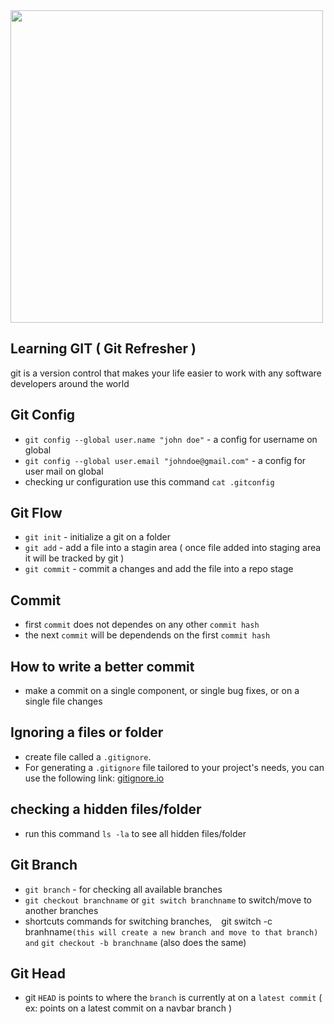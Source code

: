 <img src="https://miro.medium.com/max/1400/1*BCZkmZR1_YzDZy22Vn4uUw.png" width="500">



## Learning GIT ( Git Refresher )
  git is a version control that makes your life easier to work with any software developers around the world

## Git Config
 - `git config --global user.name "john doe"` - a config for username on global
 - `git config --global user.email "johndoe@gmail.com"` - a config for user mail on global
 - checking ur configuration use this command `cat .gitconfig`

## Git Flow
 - `git init` - initialize a git on a folder
 - `git add` - add a file into a stagin area ( once file added into staging area it will be tracked by git )
 - `git commit` - commit a changes and add the file into a repo stage

## Commit
 - first `commit` does not dependes on any other `commit hash`
 - the next `commit` will be dependends on the first `commit hash`

## How to write a better commit
 - make a commit on a single component, or single bug fixes, or on a single file changes

## Ignoring a files or folder
 - create file called a `.gitignore`.
 - For generating a `.gitignore` file tailored to your project's needs, you can use the following link: [gitignore.io](https://www.toptal.com/developers/gitignore)

## checking a hidden files/folder
- run this command `ls -la` to see all hidden files/folder

## Git Branch
- `git branch` - for checking all available branches
- `git checkout branchname` or `git switch branchname` to switch/move to another branches
- shortcuts commands for switching branches, `
  ` git switch -c branhname` (this will create a new branch and move to that branch) and `
  `git checkout -b branchname` (also does the same)
  
## Git Head
  - git `HEAD` is points to where the `branch` is currently at on a `latest commit` ( ex: points on a latest commit on a navbar branch )
